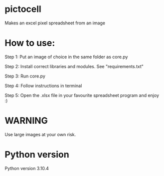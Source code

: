 # pictocell
Makes an excel pixel spreadsheet from an image

# How to use:

Step 1:
  Put an image of choice in the same folder as core.py
  
Step 2:
  Install correct libraries and modules. See "requirements.txt"

Step 3:
  Run core.py
  
Step 4:
  Follow instructions in terminal
  
Step 5:
  Open the .xlsx file in your favourite spreadsheet program and enjoy :)
  

# WARNING

Use large images at your own risk.

# Python version

Python version 3.10.4